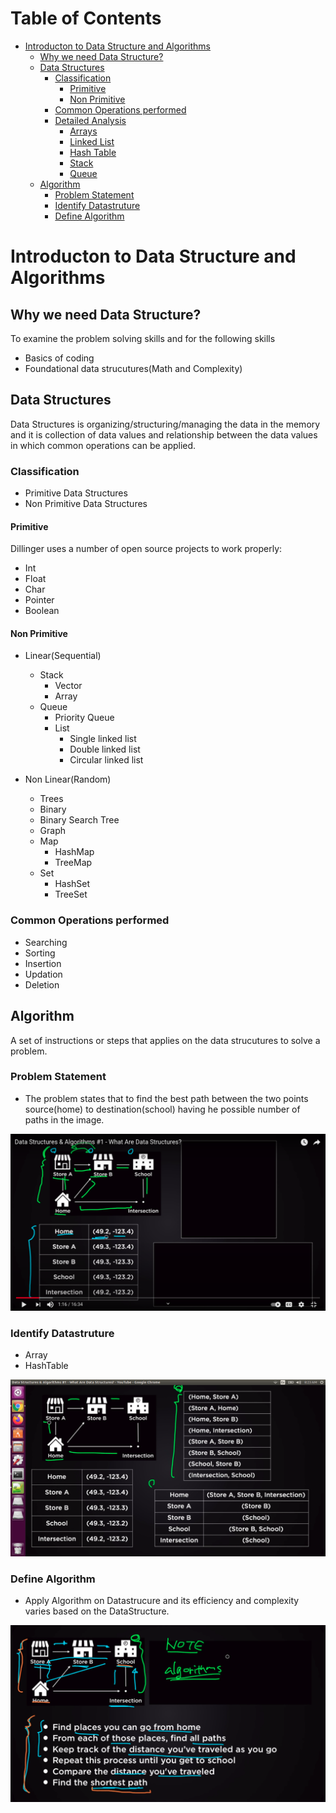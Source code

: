 Table of Contents
=================

   * [Introducton to Data Structure and Algorithms](#introducton-to-data-structure-and-algorithms)
      * [Why we need Data Structure?](#why-we-need-data-structure)
      * [Data Structures](#data-structures)
         * [Classification](#classification)
            * [Primitive](#primitive)
            * [Non Primitive](#non-primitive)
         * [Common Operations performed](#common-operations-performed)
		* [Detailed Analysis]()
			* [Arrays](Arrays.md)
			* [Linked List](Linkedlist.md)
			* [Hash Table](Hashtable.md)
			* [Stack](Stack.md)
			* [Queue](Queue.md)
      * [Algorithm](#algorithm)
         * [Problem Statement](#problem-statement)
         * [Identify Datastruture](#identify-datastruture)
         * [Define Algorithm](#define-algorithm)

# Introducton to Data Structure and Algorithms

## Why we need Data Structure?
To examine the problem solving skills and for the following  skills

- Basics of coding 
- Foundational data strucutures(Math and Complexity)

## Data Structures

Data Structures is organizing/structuring/managing the data in the memory and it is collection of data values and relationship between the data values in which common operations can be applied. 

### Classification

- Primitive Data Structures
- Non Primitive Data Structures


#### Primitive

Dillinger uses a number of open source projects to work properly:

- Int
- Float
- Char
- Pointer
- Boolean

#### Non Primitive

-  Linear(Sequential)
	- Stack
		- Vector
		- Array
	- Queue
		- Priority Queue
		- List
			- Single linked list
			- Double linked list
			- Circular linked list
	

- Non Linear(Random)
	- Trees 
	- Binary 
	- Binary Search Tree
	- Graph
	- Map
		- HashMap
		- TreeMap
	- Set
		- HashSet
		- TreeSet

### Common Operations performed

- Searching
- Sorting
- Insertion
- Updation
- Deletion


##  Algorithm

A set of instructions or steps that applies on the data strucutures to solve a problem. 

### Problem Statement

-  The problem states that to find the best path between the two points source(home) to destination(school) having  he possible number of paths in the image.

![Problem](images/Problem.png "ProblemStatement")

### Identify Datastruture 

-  Array
-  HashTable

![Problem](images/ProblemDS.png "ProblemDS")

### Define Algorithm

-  Apply Algorithm on Datastrucure and its efficiency and complexity varies based on the DataStructure.

![Problem](images/DSAlgo.png "DSAlgo")